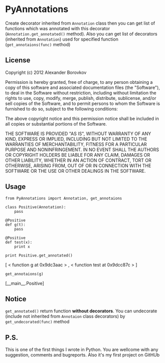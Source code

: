 PyAnnotations
=============
Create decorator inherited from `Annotation` class then you can get list of functions which was annotated
with this decorator (`Annotation.get_annotated()` method).
Also you can get list of decorators (inherited from `Annotation`) used for specified function
(`get_annotaions(func)` method)

License
-------
Copyright (c) 2012 Alexander Borovkov

Permission is hereby granted, free of charge, to any person obtaining a copy of this software and associated documentation files (the "Software"), to deal in the Software without restriction, including without limitation the rights to use, copy, modify, merge, publish, distribute, sublicense, and/or sell copies of the Software, and to permit persons to whom the Software is furnished to do so, subject to the following conditions:

The above copyright notice and this permission notice shall be included in all copies or substantial portions of the Software.

THE SOFTWARE IS PROVIDED "AS IS", WITHOUT WARRANTY OF ANY KIND, EXPRESS OR IMPLIED, INCLUDING BUT NOT LIMITED TO THE WARRANTIES OF MERCHANTABILITY, FITNESS FOR A PARTICULAR PURPOSE AND NONINFRINGEMENT. IN NO EVENT SHALL THE AUTHORS OR COPYRIGHT HOLDERS BE LIABLE FOR ANY CLAIM, DAMAGES OR OTHER LIABILITY, WHETHER IN AN ACTION OF CONTRACT, TORT OR OTHERWISE, ARISING FROM, OUT OF OR IN CONNECTION WITH THE SOFTWARE OR THE USE OR OTHER DEALINGS IN THE SOFTWARE.

Usage
-----

    from PyAnnotations import Annotation, get_annotaions

    class Positive(Annotation):
        pass

    @Positive
    def g(t):
        pass

    @Positive
    def test(x):
        print x

    print Positive.get_annotated()
[ &lt; function g at 0x9dc3aac &gt; , &lt; function test at 0x9dcc87c &gt; ]

    get_annotaions(g)
[\_\_main__.Positive]

Notice
------
`get_annotated()` return function __without decorators__. You can undecorate (include not inherited from `Annotaion`
class decorators) by `get_undecorated(func)` method

P.S.
----
This is one of the first things I wrote in Python. You are wellcome with any suggestion, comments and bugreports.
Also it's my first project on GitHUb